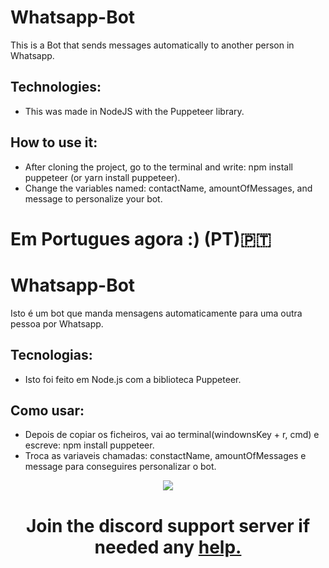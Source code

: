 # Whatsapp-Bot

This is a Bot that sends messages automatically to another person in Whatsapp.


## Technologies:
- This was made in NodeJS with the Puppeteer library.


## How to use it:
- After cloning the project, go to the terminal and write: npm install puppeteer (or yarn install puppeteer).
- Change the variables named: contactName, amountOfMessages, and message to personalize your bot.


# Em Portugues agora :) (PT):portugal:

# Whatsapp-Bot

Isto é um bot que manda mensagens automaticamente para uma outra pessoa por Whatsapp.


## Tecnologias:
- Isto foi feito em Node.js com a biblioteca Puppeteer.


## Como usar:
- Depois de copiar os ficheiros, vai ao terminal(windownsKey + r, cmd) e escreve: npm install puppeteer.
- Troca as variaveis chamadas: constactName, amountOfMessages e message para conseguires personalizar o bot.

<p align="center">
  <a href="https://discord.gg/BSfXFmB"><img src="https://cdn.discordapp.com/attachments/704028617595682876/872534726706098177/cisco-webex-meetings1.png"></a>
  </p>
  
<h1 align="center">Join the discord support server if needed any <a href="https://discord.gg/BSfXFmB">help.</a></h1>
